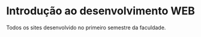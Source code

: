 # Introdução ao desenvolvimento WEB

Todos os sites desenvolvido no primeiro semestre da faculdade.
